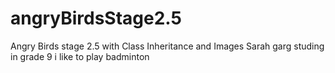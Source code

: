 # angryBirdsStage2.5
Angry Birds stage 2.5 with Class Inheritance and Images
Sarah garg 
studing in grade 9
i like to play badminton